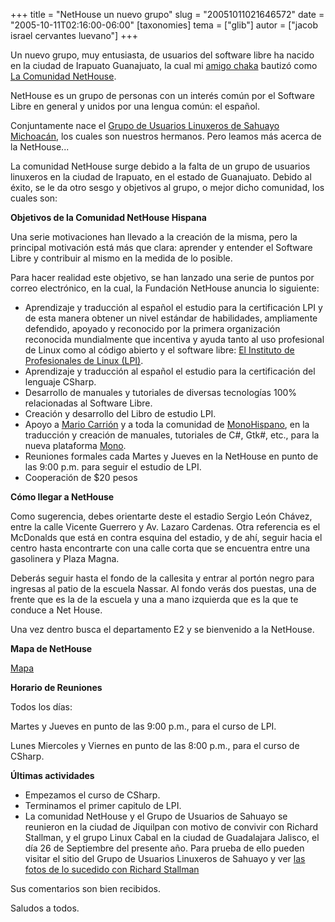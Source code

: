+++
title = "NetHouse un nuevo grupo"
slug = "20051011021646572"
date = "2005-10-11T02:16:00-06:00"
[taxonomies]
tema = ["glib"]
autor = ["jacob israel cervantes luevano"]
+++

Un nuevo grupo, muy entusiasta, de usuarios del software libre ha nacido
en la ciudad de Irapuato Guanajuato, la cual mi [amigo
chaka](http://chacalix.blogspot.com/) bautizó como [La Comunidad
NetHouse](http://www.ministeriosjm.com/area51/~jacob/nethouse/wiki/index.php/Portada).

NetHouse es un grupo de personas con un interés común por el Software
Libre en general y unidos por una lengua común: el español.

Conjuntamente nace el [Grupo de Usuarios Linuxeros de Sahuayo
Michoacán](http://glixshy.blogspot.com/), los cuales son nuestros
hermanos. Pero leamos más acerca de la NetHouse...

<!-- more -->
La comunidad NetHouse surge debido a la falta de un grupo de usuarios
linuxeros en la ciudad de Irapuato, en el estado de Guanajuato. Debido
al éxito, se le da otro sesgo y objetivos al grupo, o mejor dicho
comunidad, los cuales son:

**Objetivos de la Comunidad NetHouse Hispana**

Una serie motivaciones han llevado a la creación de la misma, pero la
principal motivación está más que clara: aprender y entender el Software
Libre y contribuir al mismo en la medida de lo posible.

Para hacer realidad este objetivo, se han lanzado una serie de puntos
por correo electrónico, en la cual, la Fundación NetHouse anuncia lo
siguiente:

- Aprendizaje y traducción al español el estudio para la certificación
    LPI y de esta manera obtener un nivel estándar de habilidades,
    ampliamente defendido, apoyado y reconocido por la primera
    organización reconocida mundialmente que incentiva y ayuda tanto al
    uso profesional de Linux como al código abierto y el software libre:
    [El Instituto de Profesionales de Linux
    (LPI)](http://www.lpi.org/es/about.html).
- Aprendizaje y traducción al español el estudio para la certificación
    del lenguaje CSharp.
- Desarrollo de manuales y tutoriales de diversas tecnologías 100%
    relacionadas al Software Libre.
- Creación y desarrollo del Libro de estudio LPI.
- Apoyo a [Mario Carrión](http://marioc.blogspot.com) y a toda la
    comunidad de [MonoHispano](http://beta.monohispano.org), en la
    traducción y creación de manuales, tutoriales de C#, Gtk#, etc.,
    para la nueva plataforma [Mono](http://www.go-mono.com/).
- Reuniones formales cada Martes y Jueves en la NetHouse en punto de
    las 9:00 p.m. para seguir el estudio de LPI.
- Cooperación de $20 pesos

**Cómo llegar a NetHouse**

Como sugerencia, debes orientarte deste el estadio Sergio León Chávez,
entre la calle Vicente Guerrero y Av. Lazaro Cardenas. Otra referencia
es el McDonalds que está en contra esquina del estadio, y de ahí, seguir
hacia el centro hasta encontrarte con una calle corta que se encuentra
entre una gasolinera y Plaza Magna.

Deberás seguir hasta el fondo de la callesita y entrar al portón negro
para ingresas al patio de la escuela Nassar. Al fondo verás dos puestas,
una de frente que es la de la escuela y una a mano izquierda que es la
que te conduce a Net House.

Una vez dentro busca el departamento E2 y se bienvenido a la NetHouse.

**Mapa de NetHouse**

[Mapa](http://www.ministeriosjm.com/area51/~jacob/nethouse/wiki/index.php/Mapa)

**Horario de Reuniones**

Todos los días:

Martes y Jueves en punto de las 9:00 p.m., para el curso de LPI.

Lunes Miercoles y Viernes en punto de las 8:00 p.m., para el curso de
CSharp.

**Últimas actividades**

- Empezamos el curso de CSharp.
- Terminamos el primer capitulo de LPI.
- La comunidad NetHouse y el Grupo de Usuarios de Sahuayo se reunieron
    en la ciudad de Jiquilpan con motivo de convivir con Richard
    Stallman, y el grupo Linux Cabal en la ciudad de Guadalajara
    Jalisco, el día 26 de Septiembre del presente año. Para prueba de
    ello pueden visitar el sitio del Grupo de Usuarios Linuxeros de
    Sahuayo y ver [las fotos de lo sucedido con Richard
    Stallman](http://glixshy.blogspot.com/2005/09/despues-de-la-conferencia-del-dr.html)

Sus comentarios son bien recibidos.

Saludos a todos.
